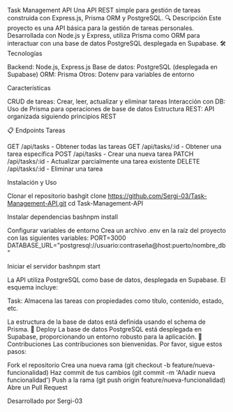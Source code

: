 Task Management API
Una API REST simple para gestión de tareas construida con Express.js, Prisma ORM y PostgreSQL.
🔍 Descripción
Este proyecto es una API básica para la gestión de tareas personales. Desarrollada con Node.js y Express, utiliza Prisma como ORM para interactuar con una base de datos PostgreSQL desplegada en Supabase.
🛠️ Tecnologías

Backend: Node.js, Express.js
Base de datos: PostgreSQL (desplegada en Supabase)
ORM: Prisma
Otros: Dotenv para variables de entorno

Características

CRUD de tareas: Crear, leer, actualizar y eliminar tareas
Interacción con DB: Uso de Prisma para operaciones de base de datos
Estructura REST: API organizada siguiendo principios REST

📋 Endpoints
Tareas

GET /api/tasks - Obtener todas las tareas
GET /api/tasks/:id - Obtener una tarea específica
POST /api/tasks - Crear una nueva tarea
PATCH /api/tasks/:id - Actualizar parcialmente una tarea existente
DELETE /api/tasks/:id - Eliminar una tarea

Instalación y Uso

Clonar el repositorio
bashgit clone https://github.com/Sergi-03/Task-Management-API.git
cd Task-Management-API

Instalar dependencias
bashnpm install

Configurar variables de entorno
Crea un archivo .env en la raíz del proyecto con las siguientes variables:
PORT=3000
DATABASE_URL="postgresql://usuario:contraseña@host:puerto/nombre_db"

Iniciar el servidor
bashnpm start

La API utiliza PostgreSQL como base de datos, desplegada en Supabase. El esquema incluye:

Task: Almacena las tareas con propiedades como título, contenido, estado, etc.

La estructura de la base de datos está definida usando el schema de Prisma.
🔄 Deploy
La base de datos PostgreSQL está desplegada en Supabase, proporcionando un entorno robusto para la aplicación.
🤝 Contribuciones
Las contribuciones son bienvenidas. Por favor, sigue estos pasos:

Fork el repositorio
Crea una nueva rama (git checkout -b feature/nueva-funcionalidad)
Haz commit de tus cambios (git commit -m 'Añadir nueva funcionalidad')
Push a la rama (git push origin feature/nueva-funcionalidad)
Abre un Pull Request

Desarrollado por Sergi-03

